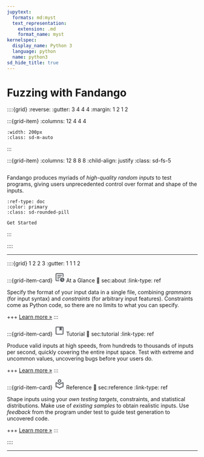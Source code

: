 ```yaml
---
jupytext:
  formats: md:myst
  text_representation:
    extension: .md
    format_name: myst
kernelspec:
  display_name: Python 3
  language: python
  name: python3
sd_hide_title: true
---
```


# Fuzzing with Fandango

::::{grid}
:reverse:
:gutter: 3 4 4 4
:margin: 1 2 1 2

:::{grid-item}
:columns: 12 4 4 4

```{image} Icon-reverse.png
:width: 200px
:class: sd-m-auto
```

:::

:::{grid-item}
:columns: 12 8 8 8
:child-align: justify
:class: sd-fs-5

```{rubric} Fuzzing with Fandango
```

Fandango produces myriads of _high-quality random inputs_ to test programs, giving users unprecedented control over format and shape of the inputs.

```{button-ref} Tutorial
:ref-type: doc
:color: primary
:class: sd-rounded-pill

Get Started
```

:::

::::

----------------

::::{grid} 1 2 2 3
:gutter: 1 1 1 2

<!-- icons from https://fonts.google.com/icons -->
<!-- overview -->
:::{grid-item-card} <svg xmlns="http://www.w3.org/2000/svg" viewBox="0 -960 960 960" width="2em" fill="#5f6368"><path d="m787-145 28-28-75-75v-112h-40v128l87 87Zm-587 25q-33 0-56.5-23.5T120-200v-560q0-33 23.5-56.5T200-840h560q33 0 56.5 23.5T840-760v268q-19-9-39-15.5t-41-9.5v-243H200v560h242q3 22 9.5 42t15.5 38H200Zm0-120v40-560 243-3 280Zm80-40h163q3-21 9.5-41t14.5-39H280v80Zm0-160h244q32-30 71.5-50t84.5-27v-3H280v80Zm0-160h400v-80H280v80ZM720-40q-83 0-141.5-58.5T520-240q0-83 58.5-141.5T720-440q83 0 141.5 58.5T920-240q0 83-58.5 141.5T720-40Z"/></svg> At a Glance
:link: sec:about
:link-type: ref

Specify the format of your input data in a single file, combining _grammars_ (for input syntax) and _constraints_ (for arbitrary input features).
Constraints come as Python code, so there are no limits to what you can specify.

+++
[Learn more »](sec:about)
:::




<!-- developer_guide -->
:::{grid-item-card} <svg xmlns="http://www.w3.org/2000/svg" viewBox="0 -960 960 960" width="2em" fill="#5f6368"><path d="M200-120q-33 0-56.5-23.5T120-200v-560q0-33 23.5-56.5T200-840h560q33 0 56.5 23.5T840-760v560q0 33-23.5 56.5T760-120H200Zm0-640v560h560v-560h-80v280l-100-60-100 60v-280H200Zm0 560v-560 560Z"/></svg> Tutorial
:link: sec:tutorial
:link-type: ref

Produce valid inputs at high speeds, from hundreds to thousands of inputs per second, quickly covering the entire input space.
Test with extreme and uncommon values, uncovering bugs before your users do.


+++
[Learn more »](Tutorial)
:::



<!-- local_library; was {material-regular}`local_library;2em` --> 
:::{grid-item-card} <svg xmlns="http://www.w3.org/2000/svg" viewBox="0 -960 960 960" width="2em" fill="#5f6368"><path d="M480-60q-72-68-165-104t-195-36v-440q101 0 194 36.5T480-498q73-69 166-105.5T840-640v440q-103 0-195.5 36T480-60Zm0-104q63-47 134-75t146-37v-276q-73 13-143.5 52.5T480-394q-66-66-136.5-105.5T200-552v276q75 9 146 37t134 75Zm0-436q-66 0-113-47t-47-113q0-66 47-113t113-47q66 0 113 47t47 113q0 66-47 113t-113 47Zm0-80q33 0 56.5-23.5T560-760q0-33-23.5-56.5T480-840q-33 0-56.5 23.5T400-760q0 33 23.5 56.5T480-680Zm0-80Zm0 366Z"/></svg> Reference
:link: sec:reference
:link-type: ref

Shape inputs using your _own testing targets_, constraints, and statistical distributions.
Make use of _existing samples_ to obtain realistic inputs.
Use _feedback_ from the program under test to guide test generation to uncovered code.

+++
[Learn more »](sec:reference)
:::

::::

----------------

```{include} Footer.md
